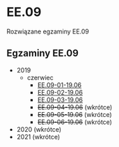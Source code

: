 # EE.09
Rozwiązane egzaminy EE.09

## Egzaminy EE.09
* 2019
	* czerwiec
		* [EE.09-01-19.06](egzaminy/ee.09/2019/czerwiec/EE.09-01-19.06/)
		* [EE.09-02-19.06](egzaminy/ee.09/2019/czerwiec/EE.09-02-19.06/)
		* [EE.09-03-19.06](egzaminy/ee.09/2019/czerwiec/EE.09-03-19.06/)
		* ~~EE.09-04-19.06~~ (wkrótce)
		* ~~EE.09-05-19.06~~ (wkrótce)
		* ~~EE.09-06-19.06~~ (wkrótce)
* 2020 (wkrótce)
* 2021 (wkrótce)
